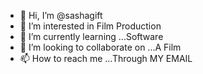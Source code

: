- 👋 Hi, I’m @sashagift
- 👀 I’m interested in Film Production
- 🌱 I’m currently learning ...Software
- 💞️ I’m looking to collaborate on ...A Film
- 📫 How to reach me ...Through MY EMAIL

<!---
sashagift/sashagift is a ✨ special ✨ repository because its `README.md` (this file) appears on your GitHub profile.
You can click the Preview link to take a look at your changes.
--->
